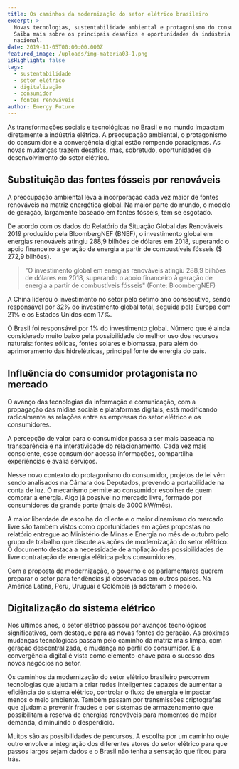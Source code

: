 ```yaml
---
title: Os caminhos da modernização do setor elétrico brasileiro
excerpt: >-
  Novas tecnologias, sustentabilidade ambiental e protagonismo do consumidor.
  Saiba mais sobre os principais desafios e oportunidades da indústria elétrica
  nacional.
date: 2019-11-05T00:00:00.000Z
featured_image: /uploads/img-materia03-1.png
isHighlight: false
tags:
  - sustentabilidade
  - setor elétrico
  - digitalização
  - consumidor
  - fontes renováveis
author: Energy Future
---
```


As transformações sociais e tecnológicas no Brasil e no mundo impactam diretamente a indústria elétrica. A preocupação ambiental, o protagonismo do consumidor e a convergência digital estão rompendo paradigmas. As novas mudanças trazem desafios, mas, sobretudo, oportunidades de desenvolvimento do setor elétrico.

## Substituição das fontes fósseis por renováveis

A preocupação ambiental leva à incorporação cada vez maior de fontes renováveis na matriz energética global. Na maior parte do mundo, o modelo de geração, largamente baseado em fontes fósseis, tem se esgotado.  

De acordo com os dados do Relatório da Situação Global das Renováveis 2019 produzido pela BloombergNEF (BNEF), o investimento global em energias renováveis atingiu 288,9 bilhões de dólares em 2018, superando o apoio financeiro à geração de energia a partir de combustíveis fósseis ($ 272,9 bilhões).

> "O investimento global em energias renováveis atingiu 288,9 bilhões de dólares em 2018, superando o apoio financeiro à geração de energia a partir de combustíveis fósseis" (Fonte: BloombergNEF)

A China liderou o investimento no setor pelo sétimo ano consecutivo, sendo responsável por 32% do investimento global total, seguida pela Europa com 21% e os Estados Unidos com 17%. 

O Brasil foi responsável por 1% do investimento global. Número que é ainda considerado muito baixo pela possibilidade do melhor uso dos recursos naturais: fontes eólicas, fontes solares e biomassa, para além do aprimoramento das hidrelétricas, principal fonte de energia do país.

## Influência do consumidor protagonista no mercado

O avanço das tecnologias da informação e comunicação, com a propagação das mídias sociais e plataformas digitais, está modificando radicalmente as relações entre as empresas do setor elétrico e os consumidores. 

A percepção de valor para o consumidor passa a ser mais baseada na transparência e na interatividade do relacionamento. Cada vez mais consciente, esse consumidor acessa informações, compartilha experiências e avalia serviços.

Nesse novo contexto do protagonismo do consumidor, projetos de lei vêm sendo analisados na Câmara dos Deputados, prevendo a portabilidade na conta de luz. O mecanismo permite ao consumidor escolher de quem comprar a energia. Algo já possível no mercado livre, formado por consumidores de grande porte (mais de 3000 kW/mês). 

A maior liberdade de escolha do cliente e o maior dinamismo do mercado livre são também vistos como oportunidades em ações propostas no relatório entregue ao Ministério de Minas e Energia no mês de outubro pelo grupo de trabalho que discute as ações de modernização do setor elétrico. O documento destaca a necessidade de ampliação das possibilidades de livre contratação de energia elétrica pelos consumidores.

Com a proposta de modernização, o governo e os parlamentares querem preparar o setor para tendências já observadas em outros países. Na América Latina, Peru, Uruguai e Colômbia já adotaram o modelo.

## Digitalização do sistema elétrico

Nos últimos anos, o setor elétrico passou por avanços tecnológicos significativos, com destaque para as novas fontes de geração. As próximas mudanças tecnológicas passam pelo caminho da matriz mais limpa, com geração descentralizada, e mudança no perfil do consumidor.  E a convergência digital é vista como elemento-chave para o sucesso dos novos negócios no setor.

Os caminhos da modernização do setor elétrico brasileiro percorrem tecnologias que ajudam a criar redes inteligentes capazes de aumentar a eficiência do sistema elétrico, controlar o fluxo de energia e impactar menos o meio ambiente. Também passam por transmissões criptografas que ajudam a prevenir fraudes e por sistemas de armazenamento que possibilitam a reserva de energias renováveis para momentos de maior demanda, diminuindo o desperdício.

Muitos são as possibilidades de percursos. A escolha por um caminho ou/e outro envolve a integração dos diferentes atores do setor elétrico para que passos largos sejam dados e o Brasil não tenha a sensação que ficou para trás.
